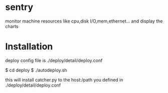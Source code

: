 sentry
======

monitor machine resources like cpu,disk I/O,mem,ethernet... and display the charts

Installation
============

deploy config file is ./deploy/detail/deploy.conf

$ cd deploy
$ ./autodeploy.sh

this will install catcher.py to the host:/path you defined in ./deploy/detail/deploy.conf